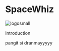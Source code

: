 # SpaceWhiz

![logosmall](https://github.com/k33ptoo/KControls/assets/119305189/c9497d9c-d6f7-4dc8-823b-080bda06c52a)

Introduction

pangit si dranmayyyyy

